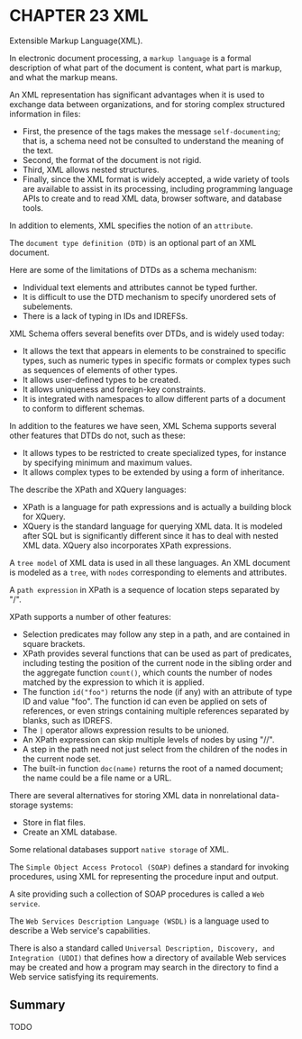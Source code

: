 # CHAPTER 23 XML



Extensible Markup Language(XML).

In electronic document processing, a `markup language` is a formal description of what part of the document is content, what part is markup, and what the markup means.

An XML representation has significant advantages when it is used to exchange data between organizations, and for storing complex structured information in files:

- First, the presence of the tags makes the message `self-documenting`; that is, a schema need not be consulted to understand the meaning of the text.
- Second, the format of the document is not rigid.
- Third, XML allows nested structures.
- Finally, since the XML format is widely accepted, a wide variety of tools are available to assist in its processing, including programming language APIs to create and to read XML data, browser software, and database tools.

In addition to elements, XML specifies the notion of an `attribute`.

The `document type definition (DTD)` is an optional part of an XML document.

Here are some of the limitations of DTDs as a schema mechanism:

- Individual text elements and attributes cannot be typed further.
- It is difficult to use the DTD mechanism to specify unordered sets of subelements.
- There is a lack of typing in IDs and IDREFSs.

XML Schema offers several benefits over DTDs, and is widely used today:

- It allows the text that appears in elements to be constrained to specific types, such as numeric types in specific formats or complex types such as sequences of elements of other types.
- It allows user-defined types to be created.
- It allows uniqueness and foreign-key constraints.
- It is integrated with namespaces to allow different parts of a document to conform to different schemas.

In addition to the features we have seen, XML Schema supports several other features that DTDs do not, such as these:

- It allows types to be restricted to create specialized types, for instance by specifying minimum and maximum values.
- It allows complex types to be extended by using a form of inheritance.

The describe the XPath and XQuery languages:

- XPath is a language for path expressions and is actually a building block for XQuery.
- XQuery is the standard language for querying XML data. It is modeled after SQL but is significantly different since it has to deal with nested XML data. XQuery also incorporates XPath expressions.

A `tree model` of XML data is used in all these languages. An XML document is modeled as a `tree`, with `nodes` corresponding to elements and attributes.

A `path expression` in XPath is a sequence of location steps separated by "/".

XPath supports a number of other features:

- Selection predicates may follow any step in a path, and are contained in square brackets.
- XPath provides several functions that can be used as part of predicates, including testing the position of the current node in the sibling order and the aggregate function `count()`, which counts the number of nodes matched by the expression to which it is applied.
- The function `id("foo")` returns the node (if any) with an attribute of type ID and value "foo". The function id can even be applied on sets of references, or even strings containing multiple references separated by blanks, such as IDREFS.
- The `|` operator allows expression results to be unioned.
- An XPath expression can skip multiple levels of nodes by using "//".
- A step in the path need not just select from the children of the nodes in the current node set.
- The built-in function `doc(name)` returns the root of a named document; the name could be a file name or a URL.

There are several alternatives for storing XML data in nonrelational data-storage systems:

- Store in flat files.
- Create an XML database.

Some relational databases support `native storage` of XML.

The `Simple Object Access Protocol (SOAP)` defines a standard for invoking procedures, using XML for representing the procedure input and output.

A site providing such a collection of SOAP procedures is called a `Web service`.

The `Web Services Description Language (WSDL)` is a language used to describe a Web service's capabilities.

There is also a standard called `Universal Description, Discovery, and Integration (UDDI)` that defines how a directory of available Web services may be created and how a program may search in the directory to find a Web service satisfying its requirements.



## Summary

TODO